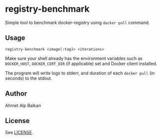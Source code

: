 # registry-benchmark

Simple tool to benchmark docker-registry using `docker pull` command.

## Usage

```
registry-benchmark <image[:tag]> <iterations>
```

Make sure your shell already has the environment variables such as
`DOCKER_HOST`, `DOCKER_CERT_DIR` (if applicable) set and Docker client
installed.

The program will write logs to stderr, and duration of each `docker pull`
(in seconds) to the stdout.

## Author

Ahmet Alp Balkan

## License

See [LICENSE](LICENSE).

